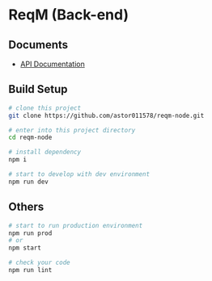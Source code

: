# ReqM (Back-end)

## Documents

- [API Documentation](https://documenter.getpostman.com/view/19598723/2sA3BobC6P)

## Build Setup

```bash
# clone this project
git clone https://github.com/astor011578/reqm-node.git

# enter into this project directory
cd reqm-node

# install dependency
npm i

# start to develop with dev environment
npm run dev
```

## Others

```bash
# start to run production environment
npm run prod
# or
npm start

# check your code
npm run lint
```
